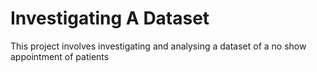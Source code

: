 # Investigating A Dataset

This project involves investigating and analysing a dataset of a no show appointment of patients